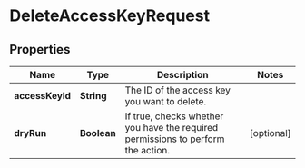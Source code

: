 

# DeleteAccessKeyRequest


## Properties

| Name | Type | Description | Notes |
|------------ | ------------- | ------------- | -------------|
|**accessKeyId** | **String** | The ID of the access key you want to delete. |  |
|**dryRun** | **Boolean** | If true, checks whether you have the required permissions to perform the action. |  [optional] |



